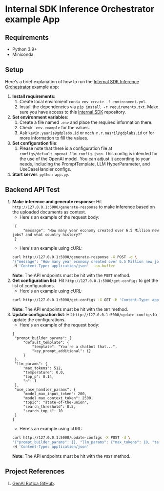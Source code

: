 # Internal SDK Inference Orchestrator example App

## Requirements
- Python 3.9+
- Miniconda

## Setup
Here's a brief explanation of how to run the [Internal SDK Inference Orchestrator](https://github.com/GDP-ADMIN/glair-genai-experiments-and-explorations) example app:

1. **Install requirements**:
   1. Create local enviroment `conda env create -f environment.yml`.
   2.  Install the dependencies via `pip install -r requirements.txt`. Make sure you have access to this [Internal SDK](https://github.com/GDP-ADMIN/glair-genai-experiments-and-explorations) repository.
2. **Set environment variables**:
   1. Create a file named `.env` and place the required information there.
   2. Check `.env-example` for the values.
   3. Ask `kevin.yauris@gdplabs.id` or `moch.n.r.nasril@gdplabs.id` or for more information to fill the values.
3. **Set configuration file**:
   1. Please note that there is a configuration file at `configs/default_openai_llm_config.json`. This config is intended for the use of the OpenAI model. You can adjust it according to your needs, including the PromptTemplate, LLM HyperParameter, and UseCaseHandler configs.
4. **Start server**: `python app.py`.

## Backend API Test
1. **Make inference and generate response**: Hit `http://127.0.0.1:5000/generate-response` to make inference based on the uploaded documents as context.
   - Here's an example of the request body:
   ```text
    {
        "message": "How many year economy created over 6.5 Million new jobs? and what country history?"
    }
   ```
   - Here's an example using cURL:
   ```sh
   curl http://127.0.0.1:5000/generate-response -X POST -d \
   '{"message": "How many year economy created over 6.5 Million new jobs? and what country history?"}' \
   -H 'Content-Type: application/json' --no-buffer
   ```
   **Note**: The API endpoints must be hit with the `POST` method.
2. **Get configuration list**: Hit `http://127.0.0.1:5000/get-configs` to get the list of configurations.
   - Here's an example using cURL:
   ```sh
   curl http://127.0.0.1:5000/get-configs -X GET -H 'Content-Type: application/json'
   ```
   **Note**: The API endpoints must be hit with the `GET` method.
3. **Update configuration list**: Hit `http://127.0.0.1:5000/update-configs` to update the configurations.
   - Here's an example of the request body:
   ```text
   {
    "prompt_builder_params": {
        "default_template": {
            "template": "You're a chatbot that...",
            "key_prompt_additional": {}
        }
    },
    "llm_params": {
        "max_tokens": 512,
        "temperature": 0.0,
        "top_p": 0.14,
        "n": 1
    },
    "use_case_handler_params": {
        "model_max_input_token": 200,
        "model_max_context_token": 2500,
        "topic": "state-of-the-union",
        "search_threshold": 0.5,
        "search_top_k": 10
    }
   }
   ```
   - Here's an example using cURL:
   ```sh
   curl http://127.0.0.1:5000/update-configs -X POST -d \
   '{"prompt_builder_params": {}, "llm_params": {"max_tokens": 10, "temperature": 0.5}, "use_case_handler_params": {"search_threshold": 0.5, "search_top_k": 10}}' \
   -H 'Content-Type: application/json'
   ```
   **Note**: The API endpoints must be hit with the `POST` method.

## Project References
1. [GenAI Botica GitHub](https://github.com/GDP-ADMIN/gen-ai-botica/tree/f/add-backend).
